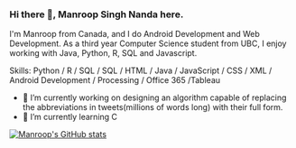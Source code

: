 ### Hi there 👋, Manroop Singh Nanda here.
I'm Manroop from Canada, and I do Android Development and Web Development. As a third year Computer Science student from UBC, I enjoy working with Java, Python, R, SQL and Javascript.

Skills: Python / R / SQL / SQL / HTML / Java / JavaScript / CSS / XML / Android Development / Processing / Office 365 /Tableau

- 🔭 I’m currently working on designing an algorithm capable of replacing the abbreviations in tweets(millions of words long) with their full form. 
- 🌱 I’m currently learning C 


[![Manroop's GitHub stats](https://github-readme-stats.vercel.app/api?username=Manroop22)](https://github.com/anuraghazra/github-readme-stats)
